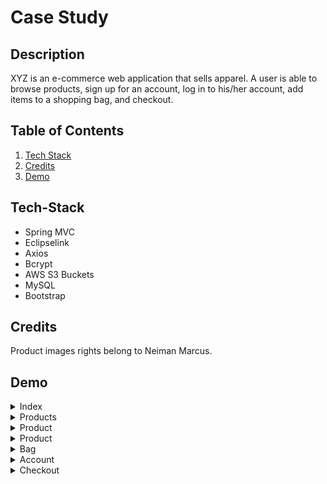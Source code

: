 # Case Study

## Description
XYZ is an e-commerce web application that sells apparel. A user is able to browse products, sign up for an account, log in to his/her account, add items to a shopping bag, and checkout.


## Table of Contents
1. [Tech Stack](#Tech-Stack)
2. [Credits](#Credits)
3. [Demo](#Demo)

## Tech-Stack
* Spring MVC
* Eclipselink
* Axios
* Bcrypt
* AWS S3 Buckets
* MySQL
* Bootstrap

## Credits
Product images rights belong to Neiman Marcus.

## Demo

<details>
<summary>Index</summary>
<br>

![](demo/index.png)
</details>

<details>
<summary>Products</summary>
<br>

![](demo/products.png)
</details>

<details>
<summary>Product</summary>
<br>

![](demo/product.png)
</details>

<details>
<summary>Product</summary>
<br>

![](demo/product.png)
</details>

<details>
<summary>Bag</summary>
<br>

![](demo/bag.png)
</details>


<details>
<summary>Account</summary>
<br>

![](demo/account.png)
</details>


<details>
<summary>Checkout</summary>
<br>

![](demo/checkout.png)
</details>
